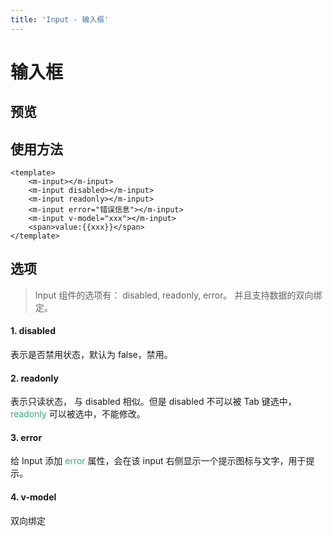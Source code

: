 ```yaml
---
title: 'Input - 输入框'
---
```

# 输入框
## 预览

<ClientOnly>
  <input-demo></input-demo>
</ClientOnly>

## 使用方法
```vue
<template>
    <m-input></m-input>
    <m-input disabled></m-input>
    <m-input readonly></m-input>
    <m-input error="错误信息"></m-input>
    <m-input v-model="xxx"></m-input>
    <span>value:{{xxx}}</span>
</template>
```

## 选项
> Input 组件的选项有： disabled, readonly, error。 并且支持数据的双向绑定。  
#### 1. disabled
表示是否禁用状态，默认为 false，禁用。
#### 2. readonly
表示只读状态， 与 disabled 相似。但是 disabled 不可以被 Tab 键选中，<span style='color:#3eaf7c;background-color:#F8F8F8'>readonly</span> 可以被选中，不能修改。
#### 3. error
给 Input 添加 <span style='color:#3eaf7c;background-color:#F8F8F8'>error</span> 属性，会在该 input 右侧显示一个提示图标与文字，用于提示。
#### 4. v-model  
双向绑定



